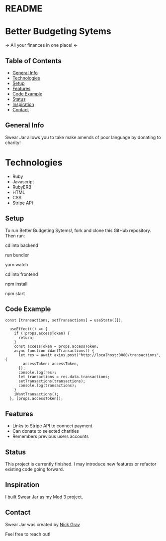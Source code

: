 # README

# Better Budgeting Sytems
-> All your finances in one place! <-


## Table of Contents
- [General Info](#general-info)
- [Technologies](#technologies)
- [Setup](#setup)
- [Features](#features)
- [Code Example](#code-example)
- [Status](#status)
- [Inspiration](#inspiration)
- [Contact](#contact)


## General Info
Swear Jar allows you to take make amends of poor language by donating to charity!


# Technologies 
- Ruby
- Javascript
- RubyERB
- HTML
- CSS
- Stripe API


## Setup 
To run Better Budgeting Sytems!, fork and clone this GitHub repository. Then run:

cd into backend

run bundler

yarn watch

cd into frontend

npm install

npm start



## Code Example

```react
const [transactions, setTransactions] = useState([]);

  useEffect(() => {
    if (!props.accessToken) {
      return;
    }
    const accessToken = props.accessToken;
    async function iWantTransactions() {
      let res = await axios.post("http://localhost:8080/transactions", {
        accessToken: accessToken,
      });
      console.log(res);
      let transactions = res.data.transactions;
      setTransactions(transactions);
      console.log(transactions);
    }
    iWantTransactions();
  }, [props.accessToken]);
```

## Features
- Links to Stripe API to connect payment
- Can donate to selected charities
- Remembers previous users accounts


## Status
This project is currently finished. I may introduce new features or refactor existing code going forward.


## Inspiration
I built Swear Jar as my Mod 3 project. 


## Contact
Swear Jar was created by [Nick Gray](https://www.linkedin.com/in/nick-gray-06/)

Feel free to reach out!
